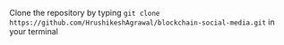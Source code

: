 Clone the repository by typing `git clone https://github.com/HrushikeshAgrawal/blockchain-social-media.git` in your terminal
